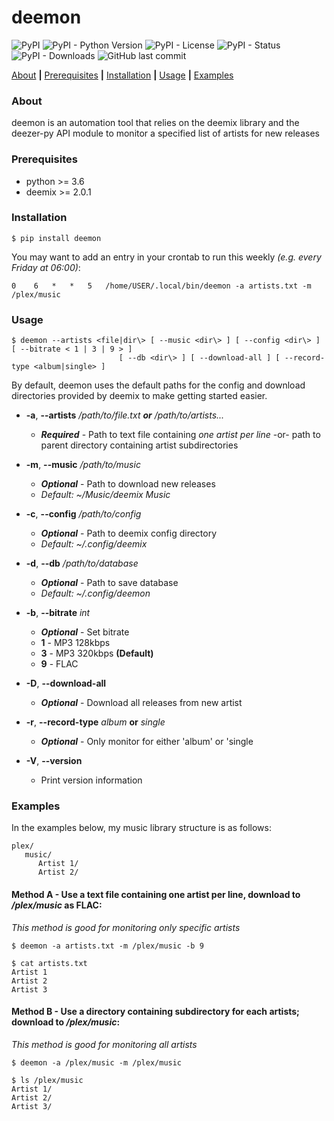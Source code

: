 # deemon
![PyPI](https://img.shields.io/pypi/v/deemon?style=flat-square)
![PyPI - Python Version](https://img.shields.io/pypi/pyversions/deemon?style=flat-square)
![PyPI - License](https://img.shields.io/pypi/l/deemon?style=flat-square)
![PyPI - Status](https://img.shields.io/pypi/status/deemon?style=flat-square)
![PyPI - Downloads](https://img.shields.io/pypi/dm/deemon?style=flat-square)
![GitHub last commit](https://img.shields.io/github/last-commit/digitalec/deemon?style=flat-square)


[About](#about) **|** [Prerequisites](#prerequisites) **|** [Installation](#installation) **|** [Usage](#usage) **|** [Examples](#examples)


### About
deemon is an automation tool that relies on the deemix library and
the deezer-py API module to monitor a specified list of artists for new releases


### Prerequisites
* python >= 3.6
* deemix >= 2.0.1

### Installation

```$ pip install deemon```

You may want to add an entry in your crontab to run this weekly _(e.g. every Friday at 06:00)_:

```0    6   *   *   5   /home/USER/.local/bin/deemon -a artists.txt -m /plex/music```

### Usage
```
$ deemon --artists <file|dir\> [ --music <dir\> ] [ --config <dir\> ] [ --bitrate < 1 | 3 | 9 > ]
                        [ --db <dir\> ] [ --download-all ] [ --record-type <album|single> ]
```

By default, deemon uses the default paths for the config and download directories
provided by deemix to make getting started easier.

* **-a**, **--artists** _/path/to/file.txt_ _**or**_ _/path/to/artists..._

    * ***Required*** - Path to text file containing _one artist per line_ -or- path to parent directory containing artist subdirectories


* **-m**, **--music** _/path/to/music_

    * ***Optional*** - Path to download new releases
    * _Default: ~/Music/deemix Music_
    

* **-c**, **--config** _/path/to/config_

    * ***Optional*** - Path to deemix config directory
    * _Default: ~/.config/deemix_


* **-d**, **--db** _/path/to/database_

    * ***Optional*** - Path to save database
    * _Default: ~/.config/deemon_
    

* **-b**, **--bitrate** _int_

    * ***Optional*** - Set bitrate
    * **1** - MP3 128kbps
    * **3** - MP3 320kbps **(Default)**
    * **9** - FLAC


* **-D**, **--download-all**

    * ***Optional*** - Download all releases from new artist


* **-r**, **--record-type** _album_ **or** _single_

    * ***Optional*** - Only monitor for either 'album' or 'single


* **-V**, **--version**

    * Print version information

### Examples
In the examples below, my music library structure is as follows:
```
plex/
   music/
      Artist 1/
      Artist 2/
```

#### Method A - Use a text file containing one artist per line, download to _/plex/music_ as FLAC:
_This method is good for monitoring only specific artists_

```
$ deemon -a artists.txt -m /plex/music -b 9
```

```
$ cat artists.txt
Artist 1
Artist 2
Artist 3
```

#### Method B - Use a directory containing subdirectory for each artists; download to _/plex/music_:
_This method is good for monitoring all artists_

```
$ deemon -a /plex/music -m /plex/music
```

```
$ ls /plex/music
Artist 1/
Artist 2/
Artist 3/
```
